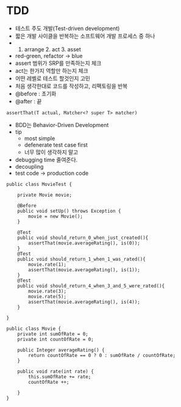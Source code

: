 # TDD
- 테스트 주도 개발(Test-driven development)
- 짧은 개발 사이클을 반복하는 소프트웨어 개발 프로세스 중 하나
- 1. arrange 2. act 3. asset
- red-green, refactor -> blue
- assert 범위가 SRP를 만족하는지 체크
- act는 한가지 역할만 하는지 체크
- 어떤 레벨로 테스트 할것인지 고민
- 처음 생각한대로 코드를 작성하고, 리팩토링을 반복
- @before : 초기화
- @after : 끝
````
assertThat(T actual, Matcher<? super T> matcher)
````
- BDD는 Behavior-Driven Development
- tip
 	- most simple
 	- defenerate test case first
 	- 너무 많이 생각하지 말고
- debugging time 줄여준다.
- decoupling
- test code -> production code
````
public class MovieTest {

    private Movie movie;

    @Before
    public void setUp() throws Exception {
        movie = new Movie();
    }

    @Test
    public void should_return_0_when_just_created(){
        assertThat(movie.averageRating(), is(0));
    }
    @Test
    public void should_return_1_when_1_was_rated(){
        movie.rate(1);
        assertThat(movie.averageRating(), is(1));
    }
    @Test
    public void should_return_4_when_3_and_5_were_rated(){
        movie.rate(3);
        movie.rate(5);
        assertThat(movie.averageRating(), is(4));
    }

}
````
````
public class Movie {
    private int sumOfRate = 0;
    private int countOfRate = 0;

    public Integer averageRating() {
        return countOfRate == 0 ? 0 : sumOfRate / countOfRate;
    }

    public void rate(int rate) {
        this.sumOfRate += rate;
        countOfRate ++;

    }
}
````